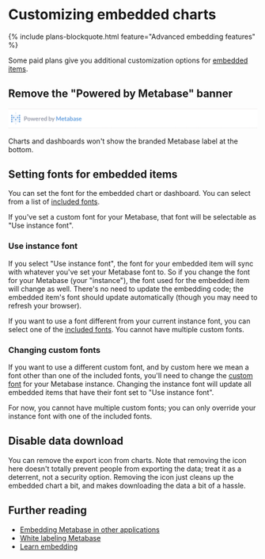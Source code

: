 # Customizing embedded charts

{% include plans-blockquote.html feature="Advanced embedding features" %}

Some paid plans give you additional customization options for [embedded items](../administration-guide//13-embedding.md).

## Remove the "Powered by Metabase" banner

![Powered by Metabase](../administration-guide/images/embedding/powered-by-metabase.png)

Charts and dashboards won't show the branded Metabase label at the bottom.

## Setting fonts for embedded items

You can set the font for the embedded chart or dashboard. You can select from a list of [included fonts](./fonts.md).

If you've set a custom font for your Metabase, that font will be selectable as "Use instance font".

### Use instance font

If you select "Use instance font", the font for your embedded item will sync with whatever you've set your Metabase font to. So if you change the font for your Metabase (your "instance"), the font used for the embedded item will change as well. There's no need to update the embedding code; the embedded item's font should update automatically (though you may need to refresh your browser).

If you want to use a font different from your current instance font, you can select one of the [included fonts](./fonts.md). You cannot have multiple custom fonts.

### Changing custom fonts

If you want to use a different custom font, and by custom here we mean a font other than one of the included fonts, you'll need to change the [custom font](./fonts.md#custom-fonts) for your Metabase instance. Changing the instance font will update all embedded items that have their font set to "Use instance font".

For now, you cannot have multiple custom fonts; you can only override your instance font with one of the included fonts.

## Disable data download

You can remove the export icon from charts. Note that removing the icon here doesn't totally prevent people from exporting the data; treat it as a deterrent, not a security option. Removing the icon just cleans up the embedded chart a bit, and makes downloading the data a bit of a hassle.

## Further reading

- [Embedding Metabase in other applications](../administration-guide/13-embedding.md)
- [White labeling Metabase](./whitelabeling.md)
- [Learn embedding](https://www.metabase.com/learn/embedding)

